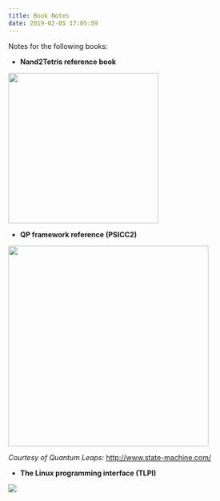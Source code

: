 ```yaml
---
title: Book Notes
date: 2019-02-05 17:05:59
---
```


Notes for the following books:

* **Nand2Tetris reference book**

<img src="https://static.wixstatic.com/media/44046b_68deee3a58e64efdba36a6813c4ea906~mv2.png/v1/crop/x_73,y_0,w_663,h_654/fill/w_663,h_653,al_c,q_85/44046b_68deee3a58e64efdba36a6813c4ea906~mv2.webp" width="300" style="border-style: none">

* **QP framework reference (PSICC2)**

<img src="http://www.state-machine.com/qpc/qp_banner.jpg" width="400" style="border-style: none">

*Courtesy of Quantum Leaps:* http://www.state-machine.com/

* **The Linux programming interface (TLPI)**

<img src="https://upload.wikimedia.org/wikipedia/en/2/22/The_Linux_Programming_Interface.jpg">
